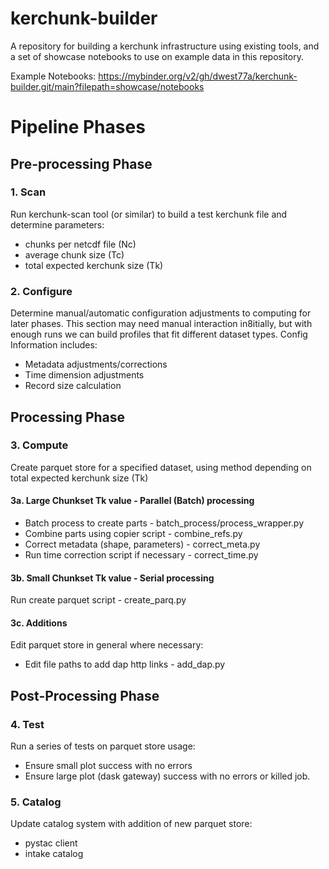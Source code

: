 # kerchunk-builder
A repository for building a kerchunk infrastructure using existing tools, and a set of showcase notebooks to use on example data in this repository.

Example Notebooks:
https://mybinder.org/v2/gh/dwest77a/kerchunk-builder.git/main?filepath=showcase/notebooks

# Pipeline Phases

## Pre-processing Phase

### 1. Scan
Run kerchunk-scan tool (or similar) to build a test kerchunk file and determine parameters:
 - chunks per netcdf file (Nc)
 - average chunk size (Tc)
 - total expected kerchunk size (Tk)

### 2. Configure
Determine manual/automatic configuration adjustments to computing for later phases.
This section may need manual interaction in8itially, but with enough runs we can build profiles that fit different dataset types.
Config Information includes:
 - Metadata adjustments/corrections
 - Time dimension adjustments
 - Record size calculation

## Processing Phase

### 3. Compute
Create parquet store for a specified dataset, using method depending on total expected kerchunk size (Tk)

#### 3a. Large Chunkset Tk value - Parallel (Batch) processing
 - Batch process to create parts        - batch_process/process_wrapper.py
 - Combine parts using copier script    - combine_refs.py
 - Correct metadata (shape, parameters) - correct_meta.py
 - Run time correction script if necessary - correct_time.py

#### 3b. Small Chunkset Tk value - Serial processing
Run create parquet script - create_parq.py

#### 3c. Additions
Edit parquet store in general where necessary:
 - Edit file paths to add dap http links - add_dap.py 

## Post-Processing Phase

### 4. Test
Run a series of tests on parquet store usage:
 - Ensure small plot success with no errors
 - Ensure large plot (dask gateway) success with no errors or killed job.

### 5. Catalog
Update catalog system with addition of new parquet store:
 - pystac client
 - intake catalog
